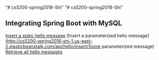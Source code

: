 "# cs5200-spring2018-Shi" 
"# cs5200-spring2018-Shi" 


## Integrating Spring Boot with MySQL
[Insert a static hello message](http://cs5200-spring2018-shi-1.us-east-2.elasticbeanstalk.com/api/hello/insert)
[Insert a parameterized hello message](http://cs5200-spring2018-shi-1.us-east-2.elasticbeanstalk.com/api/hello/insert/Some parameterized message)
[Retrieve all hello messages](http://cs5200-spring2018-shi-1.us-east-2.elasticbeanstalk.com/api/hello/select/all)


